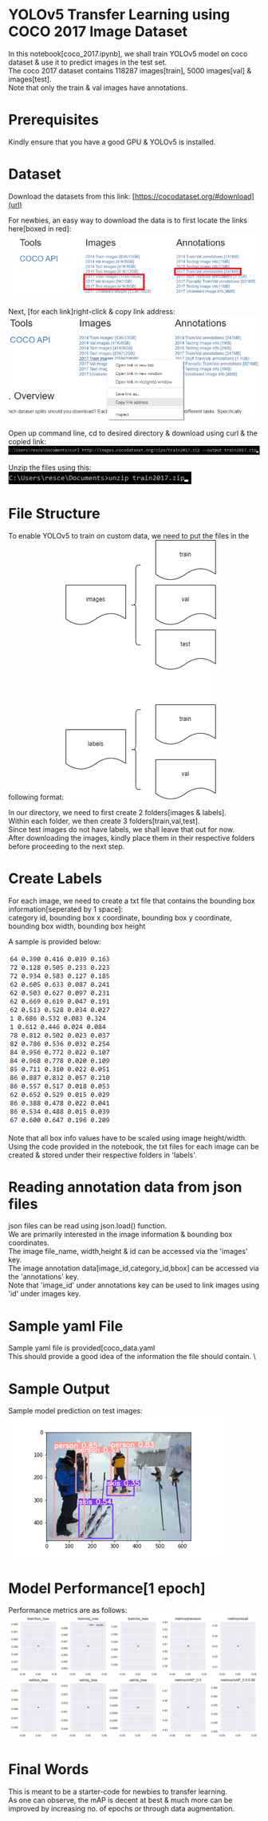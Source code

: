 # YOLOv5 Transfer Learning using COCO 2017 Image Dataset
In this notebook[coco_2017.ipynb], we shall train YOLOv5 model on coco dataset & use it to predict images in the test set. \
The coco 2017 dataset contains 118287 images[train], 5000 images[val] & images[test]. \
Note that only the train & val images have annotations. 

# Prerequisites
Kindly ensure that you have a good GPU & YOLOv5 is installed. 

# Dataset
Download the datasets from this link: 
[https://cocodataset.org/#download](url)

For newbies, an easy way to download the data is to first locate the links here[boxed in red]: 
![alt text](https://github.com/kwquan/COCO_2017/blob/main/data_1.png)

Next, [for each link]right-click & copy link address:
![alt text](https://github.com/kwquan/COCO_2017/blob/main/data_2.png)

Open up command line, cd to desired directory & download using curl & the copied link:
![alt text](https://github.com/kwquan/COCO_2017/blob/main/data_3.png)

Unzip the files using this: \
![alt text](https://github.com/kwquan/COCO_2017/blob/main/data_4.png)

# File Structure
To enable YOLOv5 to train on custom data, we need to put the files in the following format:
![alt text](https://github.com/kwquan/COCO_2017/blob/main/files.png)

In our directory, we need to first create 2 folders[images & labels]. \
Within each folder, we then create 3 folders[train,val,test]. \
Since test images do not have labels, we shall leave that out for now. \
After downloading the images, kindly place them in their respective folders before proceeding to the next step. 

# Create Labels
For each image, we need to create a txt file that contains the bounding box information[seperated by 1 space]: \
category id, bounding box x coordinate, bounding box y coordinate, bounding box width, bounding box height 

A sample is provided below: 

![alt text](https://github.com/kwquan/COCO_2017/blob/main/sample_text.png)

Note that all box info values have to be scaled using image height/width. \
Using the code provided in the notebook, the txt files for each image can be created & stored under their respective folders in 'labels'. 

# Reading annotation data from json files
json files can be read using json.load() function. \
We are primarily interested in the image information & bounding box coordinates. \
The image file_name, width,height & id can be accessed via the 'images' key. \
The image annotation data[image_id,category_id,bbox] can be accessed via the 'annotations' key. \
Note that 'image_id' under annotations key can be used to link images using 'id' under images key. 

# Sample yaml File
Sample yaml file is provided[coco_data.yaml \
This should provide a good idea of the information the file should contain. \

# Sample Output
Sample model prediction on test images:
![alt text](https://github.com/kwquan/COCO_2017/blob/main/sample.png)

# Model Performance[1 epoch]
Performance metrics are as follows:
![alt text](https://github.com/kwquan/COCO_2017/blob/main/results.png)

# Final Words
This is meant to be a starter-code for newbies to transfer learning. \
As one can observe, the mAP is decent at best & much more can be improved by increasing no. of epochs or through data augmentation. 
